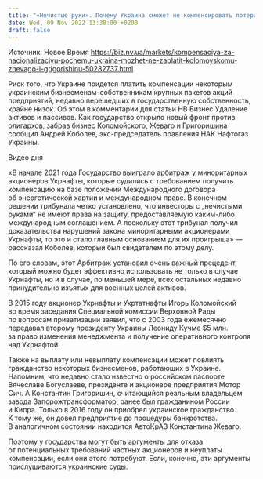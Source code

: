 ```yaml
---
title: "«Нечистые руки». Почему Украина сможет не компенсировать потери бывшим владельцам национализированных предприятий — Коболев"
date: Wed, 09 Nov 2022 13:38:00 +0200
draft: false
---
```

Источник: Новое Время https://biz.nv.ua/markets/kompensaciya-za-nacionalizaciyu-pochemu-ukraina-mozhet-ne-zaplatit-kolomoyskomu-zhevago-i-grigorishinu-50282737.html


Риск того, что Украине придется платить компенсации некоторым украинским бизнесменам-собственникам крупных пакетов акций предприятий, недавно перешедших в государственную собственность, крайне низок. Об этом в комментарии для статьи НВ Бизнес Удаление активов и пассивов. Как государство открыло новый фронт против олигархов, забрав бизнес Коломойского, Жеваго и Григоришина сообщил Андрей Коболев, экс-председатель правления НАК Нафтогаз Украины.

 Видео дня   

«В начале 2021 года Государство выиграло арбитраж у миноритарных акционеров Укрнафты, которые судились с требованием получить компенсацию на базе положений Международного договора об энергетической хартии и международном праве. В конечном решении трибунала четко установлено, что инвесторы с „нечистыми руками“ не имеют права на защиту, предоставляемую каким-либо международным соглашением. А поскольку этот трибунал получил доказательства нарушений закона миноритарными акционерами Укрнафты, то это и стало главным основанием для их проигрыша» — рассказал Коболев, который был свидетелем по этому делу.

По его словам, этот Арбитраж установил очень важный прецедент, который можно будет эффективно использовать не только в случае Укрнафты, но и в случае, по меньшей мере, всех остальных недавно принудительно изъятых для военных целей активов.

В 2015 году акционер Укрнафты и Укртатнафты Игорь Коломойский во время заседания Специальной комиссии Верховной Рады по вопросам приватизации заявил, что с 2003 года ежемесячно передавал второму президенту Украины Леониду Кучме $5 млн. за право изменения менеджмента и получение оперативного контроля над Укрнафтой.

Также на выплату или невыплату компенсации может повлиять гражданство некоторых бизнесменов, работающих в Украине. Напомним, что недавно стало известно о российском паспорте Вячеславе Богуслаеве, президенте и акционере предприятия Мотор Сич. А Константин Григоришин, считающийся реальным владельцем завода Запорожтрансформатор, ранее был гражданином России и Кипра. Только в 2016 году он приобрел украинское гражданство. К тому же, он довел предприятие до процедуры банкротства. В аналогичном состоянии находится АвтоКрАЗ Константина Жеваго.

Поэтому у государства могут быть аргументы для отказа от потенциальных требований частных акционеров и неуплаты компенсации, если они этого потребуют. Если, конечно, эти аргументы прислушиваются украинские суды.
